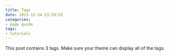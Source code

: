 ```yaml
---
title: Tags
date: 2013-12-24 23:29:53
categories:
- page guide
tags:
- tutorials
---
```


This post contains 3 tags. Make sure your theme can display all of the tags.
